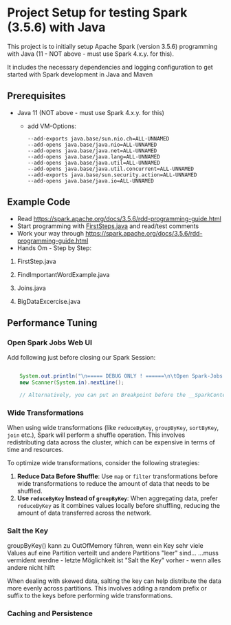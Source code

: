 # Project Setup for testing Spark (3.5.6) with Java

This project is to initially setup Apache Spark (version 3.5.6) programming with Java 
(11 - NOT above - must use Spark 4.x.y. for this). 

It includes the necessary dependencies and logging configuration to get started with Spark development in Java and Maven

## Prerequisites
* Java 11 (NOT above - must use Spark 4.x.y. for this)
  * add VM-Options: 

        --add-exports java.base/sun.nio.ch=ALL-UNNAMED
        --add-opens java.base/java.nio=ALL-UNNAMED 
        --add-opens java.base/java.net=ALL-UNNAMED 
        --add-opens java.base/java.lang=ALL-UNNAMED 
        --add-opens java.base/java.util=ALL-UNNAMED 
        --add-opens java.base/java.util.concurrent=ALL-UNNAMED
        --add-exports java.base/sun.security.action=ALL-UNNAMED
        --add-opens java.base/java.io=ALL-UNNAMED
        

## Example Code

* Read https://spark.apache.org/docs/3.5.6/rdd-programming-guide.html
* Start programming with [FirstSteps.java](src/main/java/FirstSteps.java) and read/test comments
* Work your way through  https://spark.apache.org/docs/3.5.6/rdd-programming-guide.html
* Hands Om - Step by Step:

1. FirstStep.java

2. FindImportantWordExample.java
   
3. Joins.java

4. BigDataExcercise.java

## Performance Tuning

### Open Spark Jobs Web UI

Add following just before closing our Spark Session:

```java

    System.out.println("\n===== DEBUG ONLY ! ======\n\tOpen Spark-Jobs page at http://localhost:4040 to analyze execution performande - Press Enter when finished\n=========================\n");
    new Scanner(System.in).nextLine();

    // Alternatively, you can put an Breakpoint before the __SparkContext__is "close()"ed and DEBUG your App ....
```

### Wide Transformations

When using wide transformations (like `reduceByKey`, `groupByKey`, `sortByKey`, `join` etc.), Spark will perform a shuffle operation. This involves redistributing data across the cluster, which can be expensive in terms of time and resources.

To optimize wide transformations, consider the following strategies:

1. **Reduce Data Before Shuffle**: Use `map` or `filter` transformations before wide transformations to reduce the amount of data that needs to be shuffled.
2. **Use `reduceByKey` Instead of `groupByKey`**: When aggregating data, prefer `reduceByKey` as it combines values locally before shuffling, reducing the amount of data transferred across the network.

### Salt the Key
groupByKey() kann zu OutOfMemory führen, wenn ein Key sehr viele Values auf eine Partition verteilt und andere Partitions "leer" sind...
...muss vermident werdne - letzte Möglichkeit ist "Salt the Key" vorher - wenn alles andere nicht hilft  

When dealing with skewed data, salting the key can help distribute the data more evenly across partitions. This involves adding a random prefix or suffix to the keys before performing wide transformations.

### Caching and Persistence